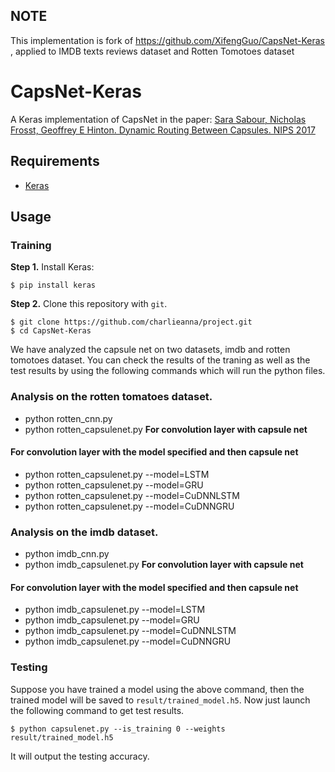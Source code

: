 ## NOTE
This implementation is fork of https://github.com/XifengGuo/CapsNet-Keras , applied to IMDB texts reviews dataset and Rotten Tomotoes dataset 



# CapsNet-Keras

A Keras implementation of CapsNet in the paper:
[Sara Sabour, Nicholas Frosst, Geoffrey E Hinton. Dynamic Routing Between Capsules. NIPS 2017](https://arxiv.org/abs/1710.09829)





## Requirements
- [Keras](https://github.com/fchollet/keras) 

## Usage

### Training
**Step 1.**
Install Keras:

`$ pip install keras`

**Step 2.** 
Clone this repository with ``git``.

```
$ git clone https://github.com/charlieanna/project.git
$ cd CapsNet-Keras
```

We have analyzed the capsule net on two datasets, imdb and rotten tomotoes dataset. 
You can check the results of the traning as well as the test results by using the following commands which will run the python files. 

### Analysis on the rotten tomatoes dataset.
- python rotten_cnn.py 
- python rotten_capsulenet.py **For convolution layer with capsule net**

#### For convolution layer with the model specified and then capsule net
- python rotten_capsulenet.py --model=LSTM
- python rotten_capsulenet.py --model=GRU
- python rotten_capsulenet.py --model=CuDNNLSTM
- python rotten_capsulenet.py --model=CuDNNGRU

### Analysis on the imdb dataset.
- python imdb_cnn.py
- python imdb_capsulenet.py **For convolution layer with capsule net**

#### For convolution layer with the model specified and then capsule net
- python imdb_capsulenet.py --model=LSTM
- python imdb_capsulenet.py --model=GRU
- python imdb_capsulenet.py --model=CuDNNLSTM
- python imdb_capsulenet.py --model=CuDNNGRU

### Testing

Suppose you have trained a model using the above command, then the trained model will be
saved to `result/trained_model.h5`. Now just launch the following command to get test results.
```
$ python capsulenet.py --is_training 0 --weights result/trained_model.h5
```
It will output the testing accuracy.


